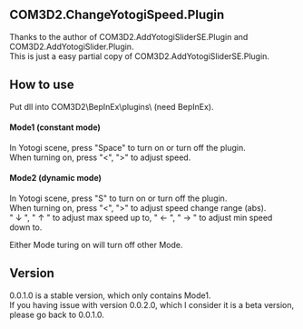 ## COM3D2.ChangeYotogiSpeed.Plugin
Thanks to the author of COM3D2.AddYotogiSliderSE.Plugin and COM3D2.AddYotogiSlider.Plugin.  
This is just a easy partial copy of COM3D2.AddYotogiSliderSE.Plugin.  

## How to use
Put dll into COM3D2\BepInEx\plugins\ (need BepInEx).  

#### Mode1 (constant mode)
In Yotogi scene, press "Space" to turn on or turn off the plugin.  
When turning on, press "<", ">" to adjust speed.  

#### Mode2 (dynamic mode)
In Yotogi scene, press "S" to turn on or turn off the plugin.  
When turning on, press "<", ">" to adjust speed change range (abs).  
" ↓ ", " ↑ " to adjust max speed up to, " ← ", " → " to adjust min speed down to.  
  
Either Mode turing on will turn off other Mode.  

## Version
0.0.1.0 is a stable version, which only contains Mode1.  
If you having issue with version 0.0.2.0, which I consider it is a beta version, please go back to 0.0.1.0.  

